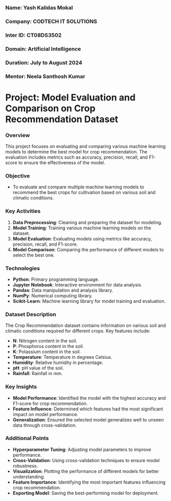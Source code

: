 ### Name: Yash Kalidas Mokal
### Company: CODTECH IT SOLUTIONS
### Inter ID: CT08DS3502
### Domain: Artificial Intelligence
### Duration: July to August 2024
### Mentor: Neela Santhosh Kumar

# Project: Model Evaluation and Comparison on Crop Recommendation Dataset

### Overview
This project focuses on evaluating and comparing various machine learning models to determine the best model for crop recommendation. The evaluation includes metrics such as accuracy, precision, recall, and F1-score to ensure the effectiveness of the model.

### Objective
- To evaluate and compare multiple machine learning models to recommend the best crops for cultivation based on various soil and climatic conditions.

### Key Activities
1. **Data Preprocessing**: Cleaning and preparing the dataset for modeling.
2. **Model Training**: Training various machine learning models on the dataset.
3. **Model Evaluation**: Evaluating models using metrics like accuracy, precision, recall, and F1-score.
4. **Model Comparison**: Comparing the performance of different models to select the best one.

### Technologies
- **Python**: Primary programming language.
- **Jupyter Notebook**: Interactive environment for data analysis.
- **Pandas**: Data manipulation and analysis library.
- **NumPy**: Numerical computing library.
- **Scikit-Learn**: Machine learning library for model training and evaluation.

### Dataset Description
The Crop Recommendation dataset contains information on various soil and climatic conditions required for different crops. Key features include:
- **N**: Nitrogen content in the soil.
- **P**: Phosphorus content in the soil.
- **K**: Potassium content in the soil.
- **Temperature**: Temperature in degrees Celsius.
- **Humidity**: Relative humidity in percentage.
- **pH**: pH value of the soil.
- **Rainfall**: Rainfall in mm.

### Key Insights
- **Model Performance**: Identified the model with the highest accuracy and F1-score for crop recommendation.
- **Feature Influence**: Determined which features had the most significant impact on model performance.
- **Generalization**: Ensured the selected model generalizes well to unseen data through cross-validation.
  
### Additional Points
- **Hyperparameter Tuning**: Adjusting model parameters to improve performance.
- **Cross-Validation**: Using cross-validation techniques to ensure model robustness.
- **Visualization**: Plotting the performance of different models for better understanding.
- **Feature Importance**: Identifying the most important features influencing crop recommendation.
- **Exporting Model**: Saving the best-performing model for deployment.


